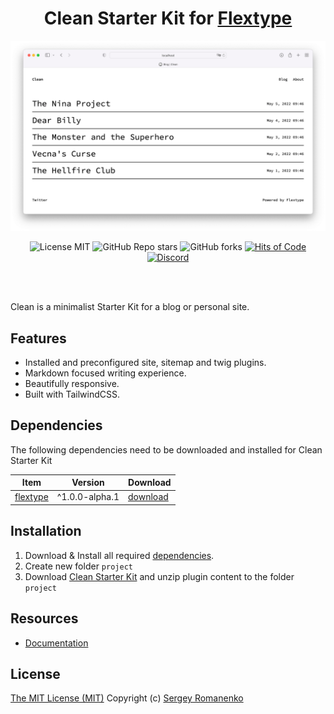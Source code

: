<h1 align="center">Clean Starter Kit for <a href="https://awilum.github.io/flextype">Flextype</a></h1>

![preview](preview.png)

<p align="center">
<img src="https://img.shields.io/badge/license-MIT-blue.svg?label=License" alt="License MIT"> <img alt="GitHub Repo stars" src="https://img.shields.io/github/stars/flextype-starter-kits/clean?label=Stars"> <img alt="GitHub forks" src="https://img.shields.io/github/forks/flextype-starter-kits/clean?label=Forks"> <a href="https://hitsofcode.com"><img alt="Hits of Code" src="https://hitsofcode.com/github/flextype-starter-kits/clean?branch=1.x"></a> <a href="https://discord.gg/ewQkqgfBAc"><img src="https://img.shields.io/discord/423097982498635778.svg?logo=discord&label=Discord%20Chat" alt="Discord"></a>
</p>

<br><br>

Clean is a minimalist Starter Kit for a blog or personal site.

## Features
* Installed and preconfigured site, sitemap and twig plugins.
* Markdown focused writing experience.
* Beautifully responsive.
* Built with TailwindCSS.

## Dependencies

The following dependencies need to be downloaded and installed for Clean Starter Kit

| Item | Version | Download |
|---|---|---|
| [flextype](https://github.com/flextype/flextype) | ^1.0.0-alpha.1 | [download](https://github.com/flextype/flextype/releases) |

## Installation

1. Download & Install all required [dependencies](https://github.com/flextype-starter-kits/clean#dependencies).
2. Create new folder `project`
3. Download [Clean Starter Kit](https://github.com/flextype-starter-kits/clean/releases) and unzip plugin content to the folder `project`

## Resources
* [Documentation](https://awilum.github.io/flextype/downloads/extend/plugins/site)

## License
[The MIT License (MIT)](https://github.com/flextype-starter-kits/clean/blob/master/LICENSE.txt)
Copyright (c) [Sergey Romanenko](https://github.com/Awilum)
